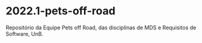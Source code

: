 # 2022.1-pets-off-road
Repositório da Equipe Pets off Road, das disciplinas de MDS e Requisitos de Software, UnB.
